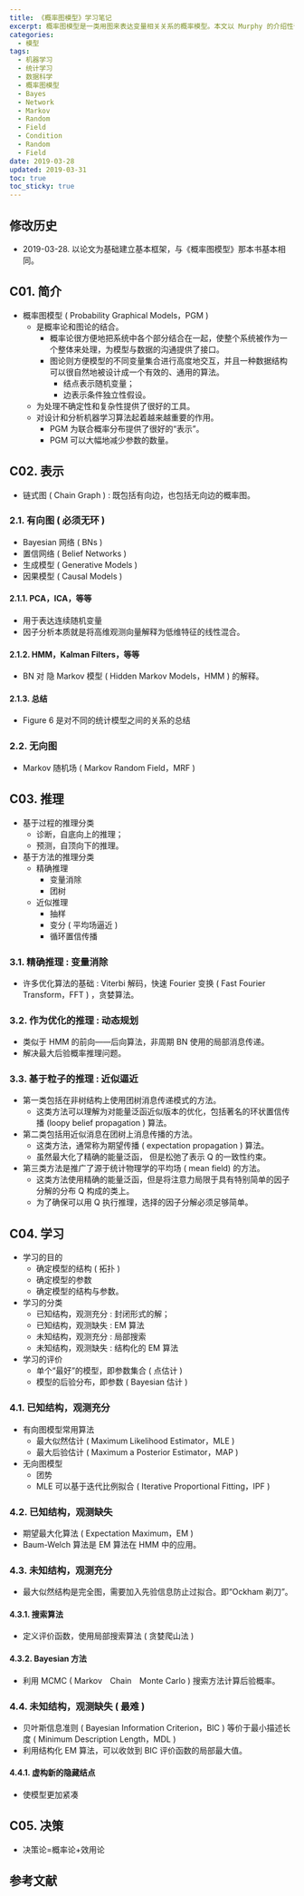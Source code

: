 ```yaml
---
title: 《概率图模型》学习笔记
excerpt: 概率图模型是一类用图来表达变量相关关系的概率模型。本文以 Murphy 的介绍性论文为基础的学习笔记。
categories:
  - 模型
tags:
  - 机器学习
  - 统计学习
  - 数据科学
  - 概率图模型
  - Bayes
  - Network
  - Markov
  - Random
  - Field
  - Condition
  - Random
  - Field
date: 2019-03-28
updated: 2019-03-31
toc: true
toc_sticky: true
---
```


## 修改历史

- 2019-03-28. 以论文为基础建立基本框架，与《概率图模型》那本书基本相同。

## C01. 简介

- 概率图模型 ( Probability Graphical Models，PGM )
    - 是概率论和图论的结合。
        - 概率论很方便地把系统中各个部分结合在一起，使整个系统被作为一个整体来处理，为模型与数据的沟通提供了接口。
        - 图论则方便模型的不同变量集合进行高度地交互，并且一种数据结构可以很自然地被设计成一个有效的、通用的算法。
            - 结点表示随机变量；
            - 边表示条件独立性假设。
    - 为处理不确定性和复杂性提供了很好的工具。
    - 对设计和分析机器学习算法起着越来越重要的作用。
        - PGM 为联合概率分布提供了很好的“表示”。
        - PGM 可以大幅地减少参数的数量。

## C02. 表示

- 链式图 ( Chain Graph ) : 既包括有向边，也包括无向边的概率图。

### 2.1. 有向图 ( 必须无环 )

- Bayesian 网络 ( BNs )
- 置信网络 ( Belief Networks )
- 生成模型 ( Generative Models )
- 因果模型 ( Causal Models )

#### 2.1.1. PCA，ICA，等等

- 用于表达连续随机变量
- 因子分析本质就是将高维观测向量解释为低维特征的线性混合。

#### 2.1.2. HMM，Kalman Filters，等等

- BN 对 隐 Markov 模型 ( Hidden Markov Models，HMM ) 的解释。

#### 2.1.3. 总结

- Figure 6 是对不同的统计模型之间的关系的总结

### 2.2. 无向图

- Markov 随机场 ( Markov Random Field，MRF )

## C03. 推理

- 基于过程的推理分类
    - 诊断，自底向上的推理；
    - 预测，自顶向下的推理。
- 基于方法的推理分类
    - 精确推理
        - 变量消除
        - 团树
    - 近似推理
        - 抽样
        - 变分 ( 平均场逼近 )
        - 循环置信传播

### 3.1. 精确推理 : 变量消除

- 许多优化算法的基础 : Viterbi 解码，快速 Fourier 变换 ( Fast Fourier Transform，FFT ) ，贪婪算法。

### 3.2. 作为优化的推理 : 动态规划

- 类似于 HMM 的前向——后向算法，非周期 BN 使用的局部消息传递。
- 解决最大后验概率推理问题。

### 3.3. 基于粒子的推理 : 近似逼近

- 第一类包括在非树结构上使用团树消息传递模式的方法。
    - 这类方法可以理解为对能量泛函近似版本的优化，包括著名的环状置信传播 (loopy belief propagation ) 算法。
- 第二类包括用近似消息在团树上消息传播的方法。
    - 这类方法，通常称为期望传播 ( expectation propagation ) 算法。
    - 虽然最大化了精确的能量泛函， 但是松弛了表示 Q 的一致性约束。
- 第三类方法是推广了源于统计物理学的平均场 ( mean field) 的方法。
    - 这类方法使用精确的能量泛函，但是将注意力局限于具有特别简单的因子分解的分布 Q 构成的类上。
    - 为了确保可以用 Q 执行推理，选择的因子分解必须足够简单。

## C04. 学习

- 学习的目的
    - 确定模型的结构 ( 拓扑 )
    - 确定模型的参数
    - 确定模型的结构与参数。
- 学习的分类
    - 已知结构，观测充分 : 封闭形式的解；
    - 已知结构，观测缺失 : EM 算法
    - 未知结构，观测充分 : 局部搜索
    - 未知结构，观测缺失 : 结构化的 EM 算法
- 学习的评价
    - 单个“最好”的模型，即参数集合 ( 点估计 )
    - 模型的后验分布，即参数 ( Bayesian 估计 )

### 4.1. 已知结构，观测充分

- 有向图模型常用算法
    - 最大似然估计 ( Maximum Likelihood Estimator，MLE )
    - 最大后验估计 ( Maximum a Posterior Estimator，MAP )
- 无向图模型
    - 团势
    - MLE 可以基于迭代比例拟合 ( Iterative Proportional Fitting，IPF )

### 4.2. 已知结构，观测缺失

- 期望最大化算法 ( Expectation Maximum，EM )
- Baum-Welch 算法是 EM 算法在 HMM 中的应用。

### 4.3. 未知结构，观测充分

- 最大似然结构是完全图，需要加入先验信息防止过拟合。即“Ockham 剃刀”。

#### 4.3.1. 搜索算法

- 定义评价函数，使用局部搜索算法 ( 贪婪爬山法 )

#### 4.3.2. Bayesian 方法

- 利用 MCMC ( Markov　Chain　Monte Carlo ) 搜索方法计算后验概率。

### 4.4. 未知结构，观测缺失 ( 最难 )

- 贝叶斯信息准则 ( Bayesian Information Criterion，BIC ) 等价于最小描述长度 ( Minimum Description Length，MDL )
- 利用结构化 EM 算法，可以收敛到 BIC 评价函数的局部最大值。

#### 4.4.1. 虚构新的隐藏结点

- 使模型更加紧凑

## C05. 决策

- 决策论=概率论+效用论

## 参考文献
